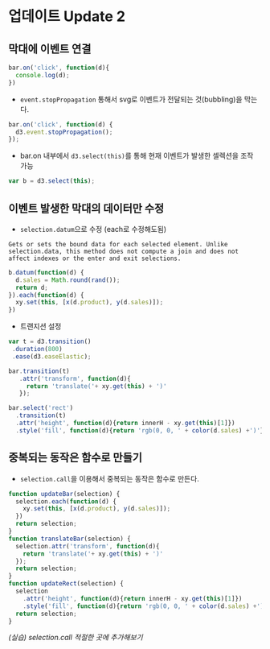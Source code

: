 업데이트 Update 2
===

막대에 이벤트 연결
---

```javascript
bar.on('click', function(d){
  console.log(d);
})
```

- `event.stopPropagation` 통해서 svg로 이벤트가 전달되는 것(bubbling)을 막는다.

```javascript
bar.on('click', function(d) {
  d3.event.stopPropagation();
});
```

- bar.on 내부에서 `d3.select(this)`를 통해 현재 이벤트가 발생한 셀렉션을 조작 가능

```javascript
var b = d3.select(this);
```


이벤트 발생한 막대의 데이터만 수정
---

- `selection.datum`으로 수정 (each로 수정해도됨)
```
Gets or sets the bound data for each selected element. Unlike selection.data, this method does not compute a join and does not affect indexes or the enter and exit selections.
```

```javascript
b.datum(function(d) {
  d.sales = Math.round(rand());
  return d;
}).each(function(d) {
  xy.set(this, [x(d.product), y(d.sales)]);
})
```

- 트랜지션 설정

```javascript
var t = d3.transition()
 .duration(800)
 .ease(d3.easeElastic);

bar.transition(t)
   .attr('transform', function(d){
     return 'translate('+ xy.get(this) + ')'
   });

bar.select('rect')
  .transition(t)
  .attr('height', function(d){return innerH - xy.get(this)[1]})
  .style('fill', function(d){return 'rgb(0, 0, ' + color(d.sales) +')'});
```

중복되는 동작은 함수로 만들기
---
- `selection.call`을 이용해서 중복되는 동작은 함수로 만든다.

```javascript
function updateBar(selection) {
  selection.each(function(d) {
    xy.set(this, [x(d.product), y(d.sales)]);
  })
  return selection;
}
function translateBar(selection) {
  selection.attr('transform', function(d){
    return 'translate('+ xy.get(this) + ')'
  });
  return selection;
}
function updateRect(selection) {
  selection
    .attr('height', function(d){return innerH - xy.get(this)[1]})
    .style('fill', function(d){return 'rgb(0, 0, ' + color(d.sales) +')'});
  return selection;
}
```

*(실습) selection.call 적절한 곳에 추가해보기*
